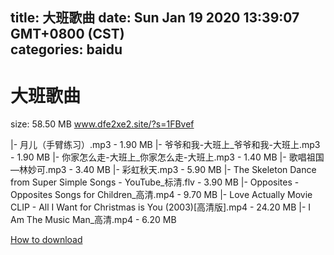 
title: 大班歌曲
date: Sun Jan 19 2020 13:39:07 GMT+0800 (CST)    
categories: baidu
---

# 大班歌曲
size: 58.50 MB
 www.dfe2xe2.site/?s=1FBvef
 
|- 月儿（手臂练习）.mp3 - 1.90 MB
|- 爷爷和我-大班上_爷爷和我-大班上.mp3 - 1.90 MB
|- 你家怎么走-大班上_你家怎么走-大班上.mp3 - 1.40 MB
|- 歌唱祖国—林妙可.mp3 - 3.40 MB
|- 彩虹秋天.mp3 - 5.90 MB
|- The Skeleton Dance from Super Simple Songs - YouTube_标清.flv - 3.90 MB
|- Opposites - Opposites Songs for Children_高清.mp4 - 9.70 MB
|- Love Actually Movie CLIP - All I Want for Christmas is You (2003)[高清版].mp4 - 24.20 MB
|- I Am The Music Man_高清.mp4 - 6.20 MB

[How to download](https://bpcam.bemobtrk.com/go/2ceec3aa-1ca2-46d6-b9ff-aaa5c184517c?jno=3223)